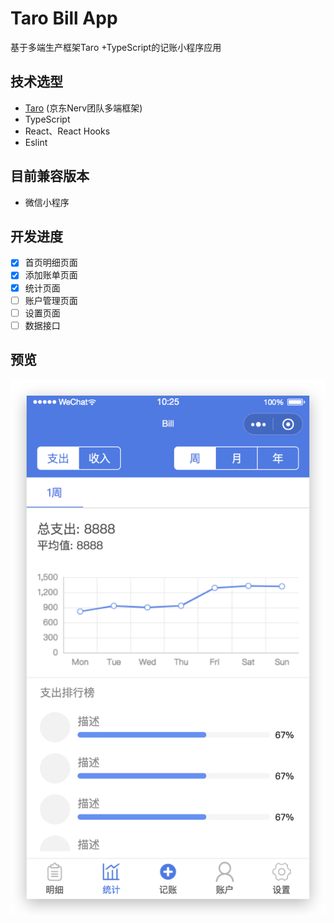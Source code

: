 # Taro Bill App

基于多端生产框架Taro +TypeScript的记账小程序应用

## 技术选型

- [Taro](https://github.com/NervJS/taro) (京东Nerv团队多端框架)
- TypeScript
- React、React Hooks
- Eslint



## 目前兼容版本

- 微信小程序



## 开发进度

- [x] 首页明细页面
- [x] 添加账单页面
- [x] 统计页面
- [ ] 账户管理页面
- [ ] 设置页面
- [ ] 数据接口

## 预览
![image](https://raw.githubusercontent.com/drinkeewu/taro-bill-app/master/md-img/screenshot.png)
